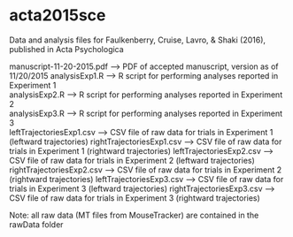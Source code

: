 # acta2015sce
Data and analysis files for Faulkenberry, Cruise, Lavro, & Shaki (2016), published in Acta Psychologica

manuscript-11-20-2015.pdf --> PDF of accepted manuscript, version as of 11/20/2015
analysisExp1.R --> R script for performing analyses reported in Experiment 1<br>
analysisExp2.R --> R script for performing analyses reported in Experiment 2<br>
analysisExp3.R --> R script for performing analyses reported in Experiment 3<br>
leftTrajectoriesExp1.csv --> CSV file of raw data for trials in Experiment 1 (leftward trajectories)
rightTrajectoriesExp1.csv --> CSV file of raw data for trials in Experiment 1 (rightward trajectories)
leftTrajectoriesExp2.csv --> CSV file of raw data for trials in Experiment 2 (leftward trajectories)
rightTrajectoriesExp2.csv --> CSV file of raw data for trials in Experiment 2 (rightward trajectories)
leftTrajectoriesExp3.csv --> CSV file of raw data for trials in Experiment 3 (leftward trajectories)
rightTrajectoriesExp3.csv --> CSV file of raw data for trials in Experiment 3 (rightward trajectories)

Note:  all raw data (MT files from MouseTracker) are contained in the rawData folder